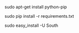 sudo apt-get install python-pip

sudo pip install -r requirements.txt

sudo easy_install -U South


